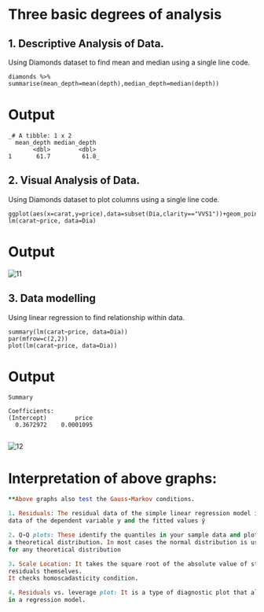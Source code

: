 # Three basic degrees of analysis

## 1. Descriptive Analysis of Data.
Using Diamonds dataset to find mean and median using a single line code.
```
diamonds %>% summarise(mean_depth=mean(depth),median_depth=median(depth))

```
# Output

```
_# A tibble: 1 x 2
  mean_depth median_depth
       <dbl>        <dbl>
1       61.7         61.8_

```

## 2. Visual Analysis of Data.
Using Diamonds dataset to plot columns using a single line code.
```
ggplot(aes(x=carat,y=price),data=subset(Dia,clarity=="VVS1"))+geom_point(color="Green")+scale_x_discrete(breaks=seq(0,3,0.5))
lm(carat~price, data=Dia)

```
# Output

![11](https://user-images.githubusercontent.com/104814594/167105539-33d87e62-7abc-4564-acc5-388174a34155.JPG)

## 3. Data modelling
Using linear regression to find relationship within data.

```
summary(lm(carat~price, data=Dia))
par(mfrow=c(2,2))
plot(lm(carat~price, data=Dia))

```
# Output

```
Summary

Coefficients:
(Intercept)        price  
  0.3672972    0.0001095  
  
  ```
  
  ![12](https://user-images.githubusercontent.com/104814594/167106031-d70ec33e-a0e4-4597-8aff-9071bb40cd43.JPG)
  
  # Interpretation of above graphs: 
  
  ```ruby
  **Above graphs also test the Gauss-Markov conditions.
  
  1. Residuals: The residual data of the simple linear regression model is the difference between the observed
  data of the dependent variable y and the fitted values ŷ
  
  2. Q-Q plots: These identify the quantiles in your sample data and plot them against the quantiles of
  a theoretical distribution. In most cases the normal distribution is used, but a Q-Q plot can actually be created
  for any theoretical distribution
  
  3. Scale Location: It takes the square root of the absolute value of standardized residuals instead of plotting the
  residuals themselves. 
  It checks homoscadasticity condition.
  
  4. Residuals vs. leverage plot: It is a type of diagnostic plot that allows us to identify influential observations
  in a regression model.
  
  ```


